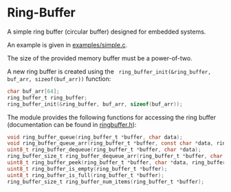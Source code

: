 Ring-Buffer
===========

A simple ring buffer (circular buffer) designed for embedded systems.

An example is given in [examples/simple.c](examples/simple.c).

The size of the provided memory buffer must be a power-of-two.

A new ring buffer is created using the ` ring_buffer_init(&ring_buffer, buf_arr, sizeof(buf_arr))` function:
```c
char buf_arr[64];
ring_buffer_t ring_buffer;
ring_buffer_init(&ring_buffer, buf_arr, sizeof(buf_arr));
```

The module provides the following functions for accessing the ring buffer (documentation can be found in [ringbuffer.h](ringbuffer.h)):
```c
void ring_buffer_queue(ring_buffer_t *buffer, char data);
void ring_buffer_queue_arr(ring_buffer_t *buffer, const char *data, ring_buffer_size_t size);
uint8_t ring_buffer_dequeue(ring_buffer_t *buffer, char *data);
ring_buffer_size_t ring_buffer_dequeue_arr(ring_buffer_t *buffer, char *data, ring_buffer_size_t len);
uint8_t ring_buffer_peek(ring_buffer_t *buffer, char *data, ring_buffer_size_t index);
uint8_t ring_buffer_is_empty(ring_buffer_t *buffer);
uint8_t ring_buffer_is_full(ring_buffer_t *buffer);
ring_buffer_size_t ring_buffer_num_items(ring_buffer_t *buffer);
```
